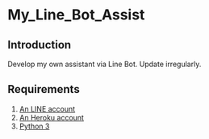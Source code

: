 # My_Line_Bot_Assist
## Introduction
Develop my own assistant via Line Bot. Update irregularly.
## Requirements
1. [An LINE account](https://line.me/en/)
2. [An Heroku account](https://www.heroku.com)
3. [Python 3](https://www.python.org/)

